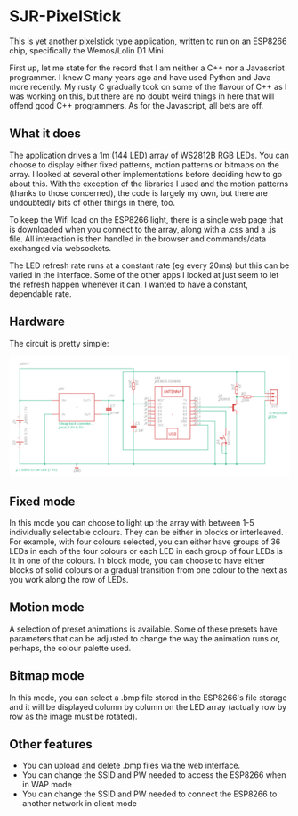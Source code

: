 # SJR-PixelStick
This is yet another pixelstick type application, written to run on an ESP8266 chip, specifically the Wemos/Lolin D1 Mini. 

First up, let me state for the record that I am neither a C++ nor a Javascript programmer. I knew C many years ago and have used Python and Java more recently. My rusty C gradually took on some of the flavour of C++ as I was working on this, but there are no doubt weird things in here that will offend good C++ programmers. As for the Javascript, all bets are off.

## What it does

The application drives a 1m (144 LED) array of WS2812B RGB LEDs. You can choose to display either fixed patterns, motion patterns or bitmaps on the array. I looked at several other implementations before deciding how to go about this. With the exception of the libraries I used and the motion patterns (thanks to those concerned), the code is largely my own, but there are undoubtedly bits of other things in there, too.

To keep the Wifi load on the ESP8266 light, there is a single web page that is downloaded when you connect to the array, along with a .css and a .js file. All interaction is then handled in the browser and commands/data exchanged via websockets.

The LED refresh rate runs at a constant rate (eg every 20ms) but this can be varied in the interface. Some of the other apps I looked at just seem to let the refresh happen whenever it can. I wanted to have a constant, dependable rate.

## Hardware

The circuit is pretty simple:

![SJR-PixelStick circuit](images/SJRPS.PNG)

## Fixed mode

In this mode you can choose to light up the array with between 1-5 individually selectable colours. They can be either in blocks or interleaved. For example, with four colours selected, you can either have groups of 36 LEDs in each of the four colours or each LED in each group of four LEDs is lit in one of the colours. In block mode, you can choose to have either blocks of solid colours or a gradual transition from one colour to the next as you work along the row of LEDs.

## Motion mode

A selection of preset animations is available. Some of these presets have parameters that can be adjusted to change the way the animation runs or, perhaps, the colour palette used.

## Bitmap mode

In this mode, you can select a .bmp file stored in the ESP8266's file storage and it will be displayed column by column on the LED array (actually row by row as the image must be rotated).

## Other features

- You can upload and delete .bmp files via the web interface.
- You can change the SSID and PW needed to access the ESP8266 when in WAP mode
- You can change the SSID and PW needed to connect the ESP8266 to another network in client mode
